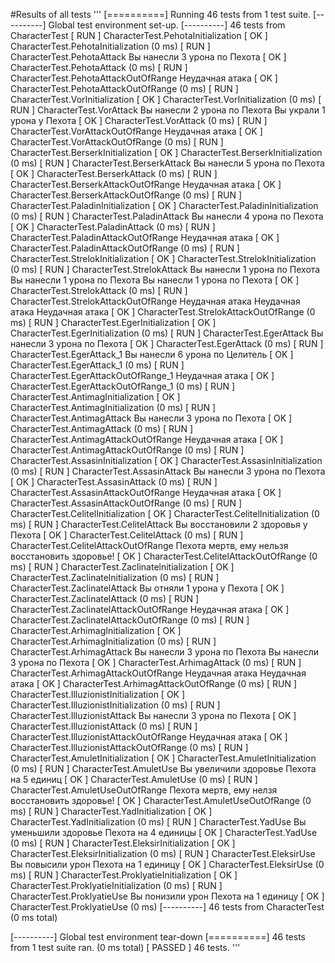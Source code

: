 #Results of all tests
'''
[==========] Running 46 tests from 1 test suite.
[----------] Global test environment set-up.
[----------] 46 tests from CharacterTest
[ RUN      ] CharacterTest.PehotaInitialization
[       OK ] CharacterTest.PehotaInitialization (0 ms)
[ RUN      ] CharacterTest.PehotaAttack
Вы нанесли 3 урона по Пехота
[       OK ] CharacterTest.PehotaAttack (0 ms)
[ RUN      ] CharacterTest.PehotaAttackOutOfRange
Неудачная атака
[       OK ] CharacterTest.PehotaAttackOutOfRange (0 ms)
[ RUN      ] CharacterTest.VorInitialization
[       OK ] CharacterTest.VorInitialization (0 ms)
[ RUN      ] CharacterTest.VorAttack
Вы нанесли 2 урона по Пехота
Вы украли 1 урона у Пехота
[       OK ] CharacterTest.VorAttack (0 ms)
[ RUN      ] CharacterTest.VorAttackOutOfRange
Неудачная атака
[       OK ] CharacterTest.VorAttackOutOfRange (0 ms)
[ RUN      ] CharacterTest.BerserkInitialization
[       OK ] CharacterTest.BerserkInitialization (0 ms)
[ RUN      ] CharacterTest.BerserkAttack
Вы нанесли 5 урона по Пехота
[       OK ] CharacterTest.BerserkAttack (0 ms)
[ RUN      ] CharacterTest.BerserkAttackOutOfRange
Неудачная атака
[       OK ] CharacterTest.BerserkAttackOutOfRange (0 ms)
[ RUN      ] CharacterTest.PaladinInitialization
[       OK ] CharacterTest.PaladinInitialization (0 ms)
[ RUN      ] CharacterTest.PaladinAttack
Вы нанесли 4 урона по Пехота
[       OK ] CharacterTest.PaladinAttack (0 ms)
[ RUN      ] CharacterTest.PaladinAttackOutOfRange
Неудачная атака
[       OK ] CharacterTest.PaladinAttackOutOfRange (0 ms)
[ RUN      ] CharacterTest.StrelokInitialization
[       OK ] CharacterTest.StrelokInitialization (0 ms)
[ RUN      ] CharacterTest.StrelokAttack
Вы нанесли 1 урона по Пехота
Вы нанесли 1 урона по Пехота
Вы нанесли 1 урона по Пехота
[       OK ] CharacterTest.StrelokAttack (0 ms)
[ RUN      ] CharacterTest.StrelokAttackOutOfRange
Неудачная атака
Неудачная атака
Неудачная атака
[       OK ] CharacterTest.StrelokAttackOutOfRange (0 ms)
[ RUN      ] CharacterTest.EgerInitialization
[       OK ] CharacterTest.EgerInitialization (0 ms)
[ RUN      ] CharacterTest.EgerAttack
Вы нанесли 3 урона по Пехота
[       OK ] CharacterTest.EgerAttack (0 ms)
[ RUN      ] CharacterTest.EgerAttack_1
Вы нанесли 6 урона по Целитель
[       OK ] CharacterTest.EgerAttack_1 (0 ms)
[ RUN      ] CharacterTest.EgerAttackOutOfRange_1
Неудачная атака
[       OK ] CharacterTest.EgerAttackOutOfRange_1 (0 ms)
[ RUN      ] CharacterTest.AntimagInitialization
[       OK ] CharacterTest.AntimagInitialization (0 ms)
[ RUN      ] CharacterTest.AntimagAttack
Вы нанесли 3 урона по Пехота
[       OK ] CharacterTest.AntimagAttack (0 ms)
[ RUN      ] CharacterTest.AntimagAttackOutOfRange
Неудачная атака
[       OK ] CharacterTest.AntimagAttackOutOfRange (0 ms)
[ RUN      ] CharacterTest.AssasinInitialization
[       OK ] CharacterTest.AssasinInitialization (0 ms)
[ RUN      ] CharacterTest.AssasinAttack
Вы нанесли 3 урона по Пехота
[       OK ] CharacterTest.AssasinAttack (0 ms)
[ RUN      ] CharacterTest.AssasinAttackOutOfRange
Неудачная атака
[       OK ] CharacterTest.AssasinAttackOutOfRange (0 ms)
[ RUN      ] CharacterTest.CelitelInitialization
[       OK ] CharacterTest.CelitelInitialization (0 ms)
[ RUN      ] CharacterTest.CelitelAttack
Вы восстановили 2 здоровья у Пехота
[       OK ] CharacterTest.CelitelAttack (0 ms)
[ RUN      ] CharacterTest.CelitelAttackOutOfRange
Пехота мертв, ему нельзя восстановить здоровье!
[       OK ] CharacterTest.CelitelAttackOutOfRange (0 ms)
[ RUN      ] CharacterTest.Zaclinatelnitialization
[       OK ] CharacterTest.Zaclinatelnitialization (0 ms)
[ RUN      ] CharacterTest.ZaclinatelAttack
Вы отняли 1 урона у Пехота
[       OK ] CharacterTest.ZaclinatelAttack (0 ms)
[ RUN      ] CharacterTest.ZaclinatelAttackOutOfRange
Неудачная атака
[       OK ] CharacterTest.ZaclinatelAttackOutOfRange (0 ms)
[ RUN      ] CharacterTest.ArhimagInitialization
[       OK ] CharacterTest.ArhimagInitialization (0 ms)
[ RUN      ] CharacterTest.ArhimagAttack
Вы нанесли 3 урона по Пехота
Вы нанесли 3 урона по Пехота
[       OK ] CharacterTest.ArhimagAttack (0 ms)
[ RUN      ] CharacterTest.ArhimagAttackOutOfRange
Неудачная атака
Неудачная атака
[       OK ] CharacterTest.ArhimagAttackOutOfRange (0 ms)
[ RUN      ] CharacterTest.IlluzionistInitialization
[       OK ] CharacterTest.IlluzionistInitialization (0 ms)
[ RUN      ] CharacterTest.IlluzionistAttack
Вы нанесли 3 урона по Пехота
[       OK ] CharacterTest.IlluzionistAttack (0 ms)
[ RUN      ] CharacterTest.IlluzionistAttackOutOfRange
Неудачная атака
[       OK ] CharacterTest.IlluzionistAttackOutOfRange (0 ms)
[ RUN      ] CharacterTest.AmuletInitialization
[       OK ] CharacterTest.AmuletInitialization (0 ms)
[ RUN      ] CharacterTest.AmuletUse
Вы увеличили здоровье Пехота на 5 единиц
[       OK ] CharacterTest.AmuletUse (0 ms)
[ RUN      ] CharacterTest.AmuletUseOutOfRange
Пехота мертв, ему нелзя восстановить здоровье!
[       OK ] CharacterTest.AmuletUseOutOfRange (0 ms)
[ RUN      ] CharacterTest.YadInitialization
[       OK ] CharacterTest.YadInitialization (0 ms)
[ RUN      ] CharacterTest.YadUse
Вы уменьшили здоровье Пехота на 4 единицы
[       OK ] CharacterTest.YadUse (0 ms)
[ RUN      ] CharacterTest.EleksirInitialization
[       OK ] CharacterTest.EleksirInitialization (0 ms)
[ RUN      ] CharacterTest.EleksirUse
Вы повысили урон Пехота на 1 единицу
[       OK ] CharacterTest.EleksirUse (0 ms)
[ RUN      ] CharacterTest.ProklyatieInitialization
[       OK ] CharacterTest.ProklyatieInitialization (0 ms)
[ RUN      ] CharacterTest.ProklyatieUse
Вы понизили урон Пехота на 1 единицу
[       OK ] CharacterTest.ProklyatieUse (0 ms)
[----------] 46 tests from CharacterTest (0 ms total)

[----------] Global test environment tear-down
[==========] 46 tests from 1 test suite ran. (0 ms total)
[  PASSED  ] 46 tests.
'''
